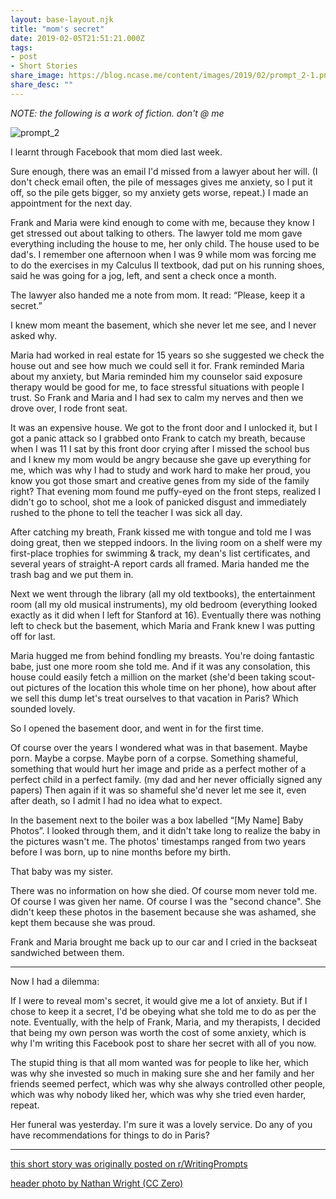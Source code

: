 ```yaml
---
layout: base-layout.njk
title: "mom's secret"
date: 2019-02-05T21:51:21.000Z
tags:
- post
- Short Stories
share_image: https://blog.ncase.me/content/images/2019/02/prompt_2-1.png
share_desc: ""
---
```


_NOTE: the following is a work of fiction. don't @ me_

![prompt_2](/content/images/2019/02/prompt_2.png)

I learnt through Facebook that mom died last week.

Sure enough, there was an email I'd missed from a lawyer about her will. (I don't check email often, the pile of messages gives me anxiety, so I put it off, so the pile gets bigger, so my anxiety gets worse, repeat.) I made an appointment for the next day.

Frank and Maria were kind enough to come with me, because they know I get stressed out about talking to others. The lawyer told me mom gave everything including the house to me, her only child. The house used to be dad's. I remember one afternoon when I was 9 while mom was forcing me to do the exercises in my Calculus II textbook, dad put on his running shoes, said he was going for a jog, left, and sent a check once a month.

The lawyer also handed me a note from mom. It read: “Please, keep it a secret.”

I knew mom meant the basement, which she never let me see, and I never asked why.

Maria had worked in real estate for 15 years so she suggested we check the house out and see how much we could sell it for. Frank reminded Maria about my anxiety, but Maria reminded him my counselor said exposure therapy would be good for me, to face stressful situations with people I trust. So Frank and Maria and I had sex to calm my nerves and then we drove over, I rode front seat.

It was an expensive house. We got to the front door and I unlocked it, but I got a panic attack so I grabbed onto Frank to catch my breath, because when I was 11 I sat by this front door crying after I missed the school bus and I knew my mom would be angry because she gave up everything for me, which was why I had to study and work hard to make her proud, you know you got those smart and creative genes from my side of the family right? That evening mom found me puffy-eyed on the front steps, realized I didn't go to school, shot me a look of panicked disgust and immediately rushed to the phone to tell the teacher I was sick all day.

After catching my breath, Frank kissed me with tongue and told me I was doing great, then we stepped indoors. In the living room on a shelf were my first-place trophies for swimming & track, my dean's list certificates, and several years of straight-A report cards all framed. Maria handed me the trash bag and we put them in.

Next we went through the library (all my old textbooks), the entertainment room (all my old musical instruments), my old bedroom (everything looked exactly as it did when I left for Stanford at 16). Eventually there was nothing left to check but the basement, which Maria and Frank knew I was putting off for last.

Maria hugged me from behind fondling my breasts. You're doing fantastic babe, just one more room she told me. And if it was any consolation, this house could easily fetch a million on the market (she'd been taking scout-out pictures of the location this whole time on her phone), how about after we sell this dump let's treat ourselves to that vacation in Paris? Which sounded lovely.

So I opened the basement door, and went in for the first time.

Of course over the years I wondered what was in that basement. Maybe porn. Maybe a corpse. Maybe porn of a corpse. Something shameful, something that would hurt her image and pride as a perfect mother of a perfect child in a perfect family. (my dad and her never officially signed any papers) Then again if it was so shameful she'd never let me see it, even after death, so I admit I had no idea what to expect.

In the basement next to the boiler was a box labelled “\[My Name\] Baby Photos”. I looked through them, and it didn't take long to realize the baby in the pictures wasn't me. The photos' timestamps ranged from two years before I was born, up to nine months before my birth.

That baby was my sister.

There was no information on how she died. Of course mom never told me. Of course I was given her name. Of course I was the "second chance". She didn't keep these photos in the basement because she was ashamed, she kept them because she was proud.

Frank and Maria brought me back up to our car and I cried in the backseat sandwiched between them.

* * *

Now I had a dilemma:

If I were to reveal mom's secret, it would give me a lot of anxiety. But if I chose to keep it a secret, I'd be obeying what she told me to do as per the note. Eventually, with the help of Frank, Maria, and my therapists, I decided that being my own person was worth the cost of some anxiety, which is why I'm writing this Facebook post to share her secret with all of you now.

The stupid thing is that all mom wanted was for people to like her, which was why she invested so much in making sure she and her family and her friends seemed perfect, which was why she always controlled other people, which was why nobody liked her, which was why she tried even harder, repeat.

Her funeral was yesterday. I'm sure it was a lovely service. Do any of you have recommendations for things to do in Paris?

* * *

[this short story was originally posted on r/WritingPrompts](https://www.reddit.com/r/WritingPrompts/comments/ane0eg/wp_all_your_life_you_wondered_why_your_parents/eft0ado/)

[header photo by Nathan Wright (CC Zero)](https://unsplash.com/photos/xo_h_fiZbR0)